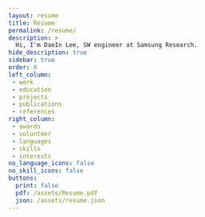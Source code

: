 ```yaml
---
layout: resume
title: Resume
permalink: /resume/
description: >
  Hi, I'm DaeIn Lee, SW engineer at Samsung Research.
hide_description: true
sidebar: true
order: 8
left_column:
 - work
 - education
 - projects
 - publications
 - references
right_column:
 - awards
 - volunteer
 - languages
 - skills
 - interests
no_language_icons: false
no_skill_icons: false
buttons:
  print: false
  pdf: /assets/Resume.pdf
  json: /assets/resume.json
---
```

